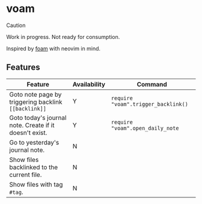 # voam

> [!caution]
> Work in progress. Not ready for consumption.

Inspired by [foam](https://marketplace.visualstudio.com/items?itemName=foam.foam-vscode) with neovim in mind.

## Features

| Feature                                                | Availability | Command                             |
| ------------------------------------------------------ | ------------ | ----------------------------------- |
| Goto note page by triggering backlink `[[backlink]]`   | Y            | `require "voam".trigger_backlink()` |
| Goto today's journal note. Create if it doesn't exist. | Y            | `require "voam".open_daily_note`    |
| Go to yesterday's journal note.                        | N            |
| Show files backlinked to the current file.             | N            |
| Show files with tag `#tag`.                            | N            |
